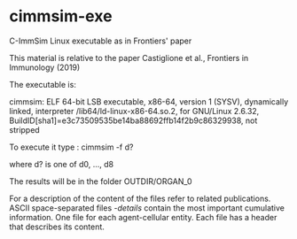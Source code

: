 # cimmsim-exe
C-ImmSim Linux executable as in Frontiers' paper

This material is relative to the paper
Castiglione et al., Frontiers in Immunology (2019)

The executable is:

cimmsim: ELF 64-bit LSB executable, x86-64, version 1 (SYSV), dynamically linked, 
interpreter /lib64/ld-linux-x86-64.so.2, for GNU/Linux 2.6.32, 
BuildID[sha1]=e3c73509535be14ba88692ffb14f2b9c86329938, not stripped


To execute it type :
	cimmsim -f d?

where d? is one of d0, ..., d8



The results will be in the folder OUTDIR/ORGAN_0

For a description of the content of the files refer to related publications. 
ASCII space-separated files *-details* contain the most important cumulative 
information. One file for each agent-cellular entity.
Each file has a header that describes its content.

